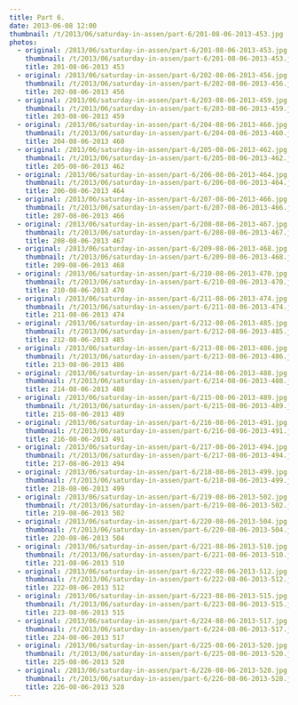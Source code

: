 ```yaml
---
title: Part 6.
date: 2013-06-08 12:00
thumbnail: /t/2013/06/saturday-in-assen/part-6/201-08-06-2013-453.jpg
photos:
  - original: /2013/06/saturday-in-assen/part-6/201-08-06-2013-453.jpg
    thumbnail: /t/2013/06/saturday-in-assen/part-6/201-08-06-2013-453.jpg
    title: 201-08-06-2013 453
  - original: /2013/06/saturday-in-assen/part-6/202-08-06-2013-456.jpg
    thumbnail: /t/2013/06/saturday-in-assen/part-6/202-08-06-2013-456.jpg
    title: 202-08-06-2013 456
  - original: /2013/06/saturday-in-assen/part-6/203-08-06-2013-459.jpg
    thumbnail: /t/2013/06/saturday-in-assen/part-6/203-08-06-2013-459.jpg
    title: 203-08-06-2013 459
  - original: /2013/06/saturday-in-assen/part-6/204-08-06-2013-460.jpg
    thumbnail: /t/2013/06/saturday-in-assen/part-6/204-08-06-2013-460.jpg
    title: 204-08-06-2013 460
  - original: /2013/06/saturday-in-assen/part-6/205-08-06-2013-462.jpg
    thumbnail: /t/2013/06/saturday-in-assen/part-6/205-08-06-2013-462.jpg
    title: 205-08-06-2013 462
  - original: /2013/06/saturday-in-assen/part-6/206-08-06-2013-464.jpg
    thumbnail: /t/2013/06/saturday-in-assen/part-6/206-08-06-2013-464.jpg
    title: 206-08-06-2013 464
  - original: /2013/06/saturday-in-assen/part-6/207-08-06-2013-466.jpg
    thumbnail: /t/2013/06/saturday-in-assen/part-6/207-08-06-2013-466.jpg
    title: 207-08-06-2013 466
  - original: /2013/06/saturday-in-assen/part-6/208-08-06-2013-467.jpg
    thumbnail: /t/2013/06/saturday-in-assen/part-6/208-08-06-2013-467.jpg
    title: 208-08-06-2013 467
  - original: /2013/06/saturday-in-assen/part-6/209-08-06-2013-468.jpg
    thumbnail: /t/2013/06/saturday-in-assen/part-6/209-08-06-2013-468.jpg
    title: 209-08-06-2013 468
  - original: /2013/06/saturday-in-assen/part-6/210-08-06-2013-470.jpg
    thumbnail: /t/2013/06/saturday-in-assen/part-6/210-08-06-2013-470.jpg
    title: 210-08-06-2013 470
  - original: /2013/06/saturday-in-assen/part-6/211-08-06-2013-474.jpg
    thumbnail: /t/2013/06/saturday-in-assen/part-6/211-08-06-2013-474.jpg
    title: 211-08-06-2013 474
  - original: /2013/06/saturday-in-assen/part-6/212-08-06-2013-485.jpg
    thumbnail: /t/2013/06/saturday-in-assen/part-6/212-08-06-2013-485.jpg
    title: 212-08-06-2013 485
  - original: /2013/06/saturday-in-assen/part-6/213-08-06-2013-486.jpg
    thumbnail: /t/2013/06/saturday-in-assen/part-6/213-08-06-2013-486.jpg
    title: 213-08-06-2013 486
  - original: /2013/06/saturday-in-assen/part-6/214-08-06-2013-488.jpg
    thumbnail: /t/2013/06/saturday-in-assen/part-6/214-08-06-2013-488.jpg
    title: 214-08-06-2013 488
  - original: /2013/06/saturday-in-assen/part-6/215-08-06-2013-489.jpg
    thumbnail: /t/2013/06/saturday-in-assen/part-6/215-08-06-2013-489.jpg
    title: 215-08-06-2013 489
  - original: /2013/06/saturday-in-assen/part-6/216-08-06-2013-491.jpg
    thumbnail: /t/2013/06/saturday-in-assen/part-6/216-08-06-2013-491.jpg
    title: 216-08-06-2013 491
  - original: /2013/06/saturday-in-assen/part-6/217-08-06-2013-494.jpg
    thumbnail: /t/2013/06/saturday-in-assen/part-6/217-08-06-2013-494.jpg
    title: 217-08-06-2013 494
  - original: /2013/06/saturday-in-assen/part-6/218-08-06-2013-499.jpg
    thumbnail: /t/2013/06/saturday-in-assen/part-6/218-08-06-2013-499.jpg
    title: 218-08-06-2013 499
  - original: /2013/06/saturday-in-assen/part-6/219-08-06-2013-502.jpg
    thumbnail: /t/2013/06/saturday-in-assen/part-6/219-08-06-2013-502.jpg
    title: 219-08-06-2013 502
  - original: /2013/06/saturday-in-assen/part-6/220-08-06-2013-504.jpg
    thumbnail: /t/2013/06/saturday-in-assen/part-6/220-08-06-2013-504.jpg
    title: 220-08-06-2013 504
  - original: /2013/06/saturday-in-assen/part-6/221-08-06-2013-510.jpg
    thumbnail: /t/2013/06/saturday-in-assen/part-6/221-08-06-2013-510.jpg
    title: 221-08-06-2013 510
  - original: /2013/06/saturday-in-assen/part-6/222-08-06-2013-512.jpg
    thumbnail: /t/2013/06/saturday-in-assen/part-6/222-08-06-2013-512.jpg
    title: 222-08-06-2013 512
  - original: /2013/06/saturday-in-assen/part-6/223-08-06-2013-515.jpg
    thumbnail: /t/2013/06/saturday-in-assen/part-6/223-08-06-2013-515.jpg
    title: 223-08-06-2013 515
  - original: /2013/06/saturday-in-assen/part-6/224-08-06-2013-517.jpg
    thumbnail: /t/2013/06/saturday-in-assen/part-6/224-08-06-2013-517.jpg
    title: 224-08-06-2013 517
  - original: /2013/06/saturday-in-assen/part-6/225-08-06-2013-520.jpg
    thumbnail: /t/2013/06/saturday-in-assen/part-6/225-08-06-2013-520.jpg
    title: 225-08-06-2013 520
  - original: /2013/06/saturday-in-assen/part-6/226-08-06-2013-528.jpg
    thumbnail: /t/2013/06/saturday-in-assen/part-6/226-08-06-2013-528.jpg
    title: 226-08-06-2013 528
---
```

